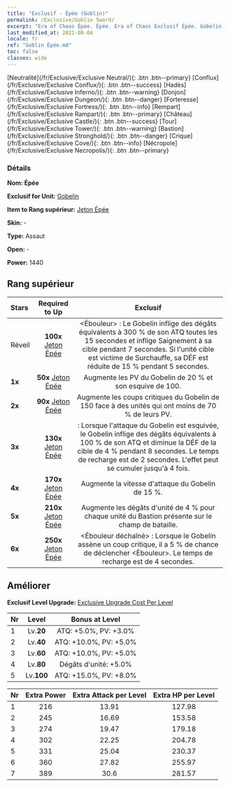 ```yaml
---
title: "Exclusif - Épée (Goblin)"
permalink: /Exclusive/Goblin Sword/
excerpt: "Era of Chaos Épée. Épée. Era of Chaos Exclusif Épée. Gobelin Exclusif."
last_modified_at: 2021-08-04
locale: fr
ref: "Goblin Épée.md"
toc: false
classes: wide
---
```

 [Neutralité](/fr/Exclusive/Exclusive Neutral/){: .btn .btn--primary} [Conflux](/fr/Exclusive/Exclusive Conflux/){: .btn .btn--success} [Hadès](/fr/Exclusive/Exclusive Inferno/){: .btn .btn--warning} [Donjon](/fr/Exclusive/Exclusive Dungeon/){: .btn .btn--danger} [Forteresse](/fr/Exclusive/Exclusive Fortress/){: .btn .btn--info} [Rempart](/fr/Exclusive/Exclusive Rampart/){: .btn .btn--primary} [Château](/fr/Exclusive/Exclusive Castle/){: .btn .btn--success} [Tour](/fr/Exclusive/Exclusive Tower/){: .btn .btn--warning} [Bastion](/fr/Exclusive/Exclusive Stronghold/){: .btn .btn--danger} [Crique](/fr/Exclusive/Exclusive Cove/){: .btn .btn--info} [Nécropole](/fr/Exclusive/Exclusive Necropolis/){: .btn .btn--primary} 

### Détails
 **Nom: Épée** 

 **Exclusif for Unit:** [Gobelin](/fr/units/Goblin/) 

 **Item to Rang supérieur:** [Jeton Épée](/ItemsFR/con_912/)

 **Skin:** -

 **Type:** Assaut

 **Open:** -

 **Power:** 1440

## Rang supérieur

  |     Stars    |  Required to Up | Exclusif |
  |:-------------|:---------------:|:---------------:|
  |  Réveil  | **100x** [Jeton Épée](/ItemsFR/con_912/) | <Ébouleur> : Le Gobelin inflige des dégâts équivalents à 300 % de son ATQ toutes les 15 secondes et inflige Saignement à sa cible pendant 7 secondes. Si l'unité cible est victime de Surchauffe, sa DÉF est réduite de 15 % pendant 5 secondes. |
  | **1x** <i class="fas fa-star"/> | **50x** [Jeton Épée](/ItemsFR/con_912/) | Augmente les PV du Gobelin de 20 % et son esquive de 100. |
  | **2x** <i class="fas fa-star"/> | **90x** [Jeton Épée](/ItemsFR/con_912/) | Augmente les coups critiques du Gobelin de 150 face à des unités qui ont moins de 70 % de leurs PV. |
  | **3x** <i class="fas fa-star"/> | **130x** [Jeton Épée](/ItemsFR/con_912/) | <Pris de court> : Lorsque l'attaque du Gobelin est esquivée, le Gobelin inflige des dégâts équivalents à 100 % de son ATQ et diminue la DÉF de la cible de 4 % pendant 8 secondes. Le temps de recharge est de 2 secondes. L'effet peut se cumuler jusqu'à 4 fois. |
  | **4x** <i class="fas fa-star"/> | **170x** [Jeton Épée](/ItemsFR/con_912/) | Augmente la vitesse d'attaque du Gobelin de 15 %. |
  | **5x** <i class="fas fa-star"/> | **210x** [Jeton Épée](/ItemsFR/con_912/) | Augmente les dégâts d'unité de 4 % pour chaque unité du Bastion présente sur le champ de bataille. |
  | **6x** <i class="fas fa-star"/> | **250x** [Jeton Épée](/ItemsFR/con_912/) | <Ébouleur déchaîné> : Lorsque le Gobelin assène un coup critique, il a 5 % de chance de déclencher <Ébouleur>. Le temps de recharge est de 4 secondes. |


## Améliorer
 **Exclusif Level Upgrade:** [Exclusive Upgrade Cost Per Level](/Exclusive/ExclusiveUpgradeCostPerLevel/)

  |  Nr  |   Level  | Bonus at Level |
  |:-----|:--------:|:--------------:|
  | 1 | Lv.**20** | ATQ: +5.0%, PV: +3.0% |
  | 2 | Lv.**40** | ATQ: +10.0%, PV: +5.0% |
  | 3 | Lv.**60** | ATQ: +10.0%, PV: +5.0% |
  | 4 | Lv.**80** | Dégâts d'unité: +5.0% |
  | 5 | Lv.**100** | ATQ: +15.0%, PV: +8.0% |


  |  Nr  |  Extra Power | Extra Attack per Level | Extra HP per Level |
  |:-----|:--------:|:--------:|:--------:|
  | 1 | 216 | 13.91 | 127.98 |
  | 2 | 245 | 16.69 | 153.58 |
  | 3 | 274 | 19.47 | 179.18 |
  | 4 | 302 | 22.25 | 204.78 |
  | 5 | 331 | 25.04 | 230.37 |
  | 6 | 360 | 27.82 | 255.97 |
  | 7 | 389 | 30.6 | 281.57 |


